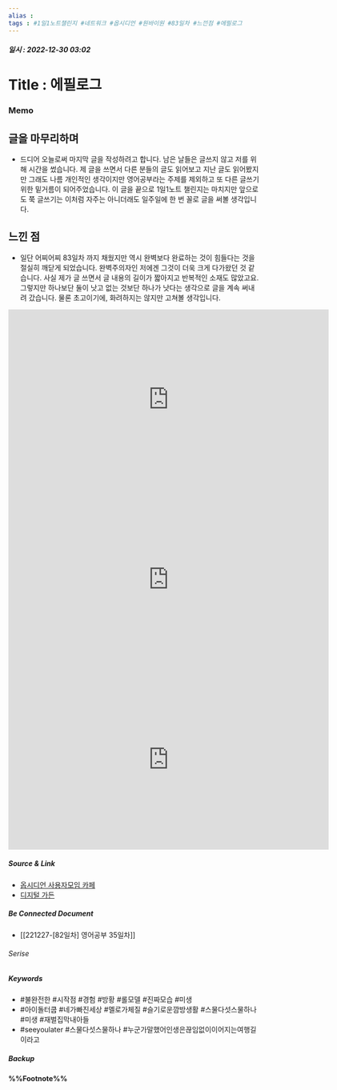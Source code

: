 ```yaml
---
alias : 
tags : #1일1노트챌린지 #네트워크 #옵시디언 #원바이원 #83일차 #느낀점 #에필로그
---
```


##### 일시 : 2022-12-30 03:02

# Title : 에필로그

### Memo

## 글을 마무리하며
- 드디어 오늘로써 마지막 글을 작성하려고 합니다. 남은 날들은 글쓰지 않고 저를 위해 시간을 썼습니다. 제 글을 쓰면서 다른 분들의 글도 읽어보고 지난 글도 읽어봤지만 그래도 나름 개인적인 생각이지만 영어공부라는 주제를 제외하고 또 다른 글쓰기위한 밑거름이 되어주었습니다. 이 글을 끝으로 1일1노트 챌린지는 마치지만 앞으로도 쭉 글쓰기는 이처럼 자주는 아니더래도 일주일에 한 번 꼴로 글을 써볼 생각입니다.

## 느낀 점
- 일단 어찌어찌 83일차 까지 채웠지만 역시 완벽보다 완료하는 것이 힘들다는 것을 절실히 깨닫게 되었습니다. 완벽주의자인 저에겐 그것이 더욱 크게 다가왔던 것 같습니다. 사실 제가 글 쓰면서 글 내용의 길이가 짧아지고 반복적인 소재도 많았고요. 그렇지만 하나보단 둘이 낫고 없는 것보단 하나가 낫다는 생각으로 글을 계속 써내려 갔습니다. 물론 초고이기에, 화려하지는 않지만 고쳐볼 생각입니다.

<iframe width="640" height="360" src="https://www.youtube.com/embed/fpimnj4SNjQ" title="See U Later" frameborder="0" allow="accelerometer; autoplay; clipboard-write; encrypted-media; gyroscope; picture-in-picture" allowfullscreen></iframe>

<iframe width="640" height="360" src="https://www.youtube.com/embed/7kORiS4jr-g" title="누군가 말했어， 인생은 끊임없이 이어지는 여행길이라고… 멜로가 체질(Be melodramatic) 2회" frameborder="0" allow="accelerometer; autoplay; clipboard-write; encrypted-media; gyroscope; picture-in-picture" allowfullscreen></iframe>

<iframe width="640" height="360" src="https://www.youtube.com/embed/pnaQ9CbE6P0" title="자우림 '스물다섯, 스물하나' 어쿠스틱커버 by 장범준 Acoustic COVER" frameborder="0" allow="accelerometer; autoplay; clipboard-write; encrypted-media; gyroscope; picture-in-picture" allowfullscreen></iframe>

##### Source & Link
- [옵시디언 사용자모임 카페](https://cafe.naver.com/obsidianary/2904)
- [디지털 가든](https://chunghasull.netlify.app/221230-83일차-에필로그])

##### Be Connected Document
- [[221227-[82일차] 영어공부 35일차]]

###### Serise


##### Keywords
- #불완전한 #시작점 #경험 #방황 #롤모델 #진짜모습 #미생
- #아이돌터쿱 #네가빠진세상 #멜로가체질 #슬기로운깜방생활 #스물다섯스물하나 #미생 #재벌집막내아들
- #seeyoulater #스물다섯스물하나 #누군가말했어인생은끊임없이이어지는여행길이라고

##### Backup


#### %%Footnote%%

[^1]: 
[^2]: 
[^3]: 
[^4]: 
[^5]: 
[^6]: 
[^7]: 
[^8]: 
[^9]: 